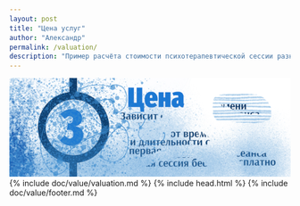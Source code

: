```yaml
---
layout: post
title: "Цена услуг"
author: "Александр"
permalink: /valuation/
description: "Пример расчёта стоимости психотерапевтической сессии разной длительности"
---
```


<a  href="/value/">![Как расчитать стоимость сеанса психотерапии](/_img/3-1.png)</a>
{% include doc/value/valuation.md %}
{% include head.html %}
{% include doc/value/footer.md %}
